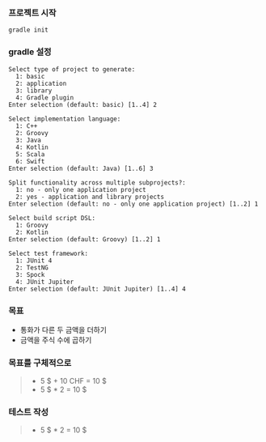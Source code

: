 ### 프로젝트 시작
```
gradle init
```

### gradle 설정
```
Select type of project to generate:
  1: basic
  2: application
  3: library
  4: Gradle plugin
Enter selection (default: basic) [1..4] 2

Select implementation language:
  1: C++
  2: Groovy
  3: Java
  4: Kotlin
  5: Scala
  6: Swift
Enter selection (default: Java) [1..6] 3

Split functionality across multiple subprojects?:
  1: no - only one application project
  2: yes - application and library projects
Enter selection (default: no - only one application project) [1..2] 1

Select build script DSL:
  1: Groovy
  2: Kotlin
Enter selection (default: Groovy) [1..2] 1

Select test framework:
  1: JUnit 4
  2: TestNG
  3: Spock
  4: JUnit Jupiter
Enter selection (default: JUnit Jupiter) [1..4] 4
```

### 목표
- 통화가 다른 두 금액을 더하기
- 금액을 주식 수에 곱하기

### 목표를 구체적으로
> - 5 \$ + 10 CHF = 10 \$
> - 5 \$ * 2 = 10 \$

### 테스트 작성
> - 5 \$ * 2 = 10 \$
